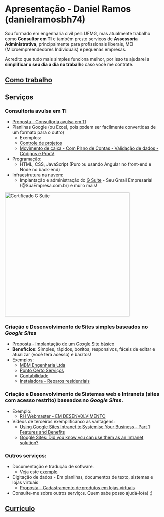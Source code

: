 # Apresentação - Daniel Ramos (danielramosbh74)

Sou formado em engenharia civil pela UFMG, mas atualmente trabalho como **Consultor em TI** e também presto serviços de **Assessoria Administrativa**, principalmente para profissionais liberais, MEI (Microempreendedores Individuais) e pequenas empresas.

<!-- ## [English version - REVISAR - Desatualizada](https://danielramosbh74.github.io/index_en) -->
<!-- ## [English version - OUTDATED](https://danielramosbh74.github.io/index_en) -->

<!-- ## Introdução -->
Acredito que tudo mais simples funciona melhor, por isso te ajudarei a **simplificar o seu dia a dia no trabalho** caso você me contrate.

<!-- Se você também é **empreendedor(a)** e precisa constantemente otimizar seus recursos (financeiros, humanos e materiais), organizar, resumir e padronizar informações e procedimentos para obter mais resultados e reduzir seus custos, meus serviços poderão ser úteis para você.
Veja no link abaixo, **"Como trabalho"**, como a _padronização simplifica_ a venda de meus serviços (e pode simplificar a venda dos seus): -->

## [Como trabalho](https://danielramosbh74.github.io/termos-do-servico)

## Serviços

### Consultoria avulsa em TI
- [Proposta - Consultoria avulsa em TI](https://docs.google.com/document/d/e/2PACX-1vQOGJ0b4hVrWVz4ZeUd0FHAxwJ31DKMA8Qxt5PMHc2AoK2FLTnGZC6pIK4-3ogDdxSh-AI2MxA0pdaN/pub)
- Planilhas Google (ou Excel, pois podem ser facilmente convertidas de um formato para o outro)
  - Exemplos:
  - [Controle de projetos](https://docs.google.com/spreadsheets/d/1m-keNEWa1AIkxRtxG7HGU8Qh71zId0TK2Fx9dpbx7OM/edit?usp=sharing)
  - [Movimento de caixa - Com Plano de Contas - Validação de dados - Códigos e ProcV](https://docs.google.com/spreadsheets/d/1YQlkUSU3eWJi_6oHCk4G2aAz3Bsjf1Q6XjL4jwmxOVQ/edit?usp=sharing)
- Programação:
  - HTML, CSS, JavaScript (Puro ou usando Angular no front-end e Node no back-end)
- Infraestrutura na nuvem:
  - Implantação e administração do [G Suite](https://www.google.com/appserve/mkt/p/AFnwnKUDUBO9YwFzXFXirQh0I1O67uWsnRbY2SAPsRIRNuz2I6NUIiyWkN9e38Brf2bihl6bVVamOHCdSqh-L3W1p-XFDXnZeGzdbkzQ7x7QMOvuYmc) - Seu Gmail Empresarial (@SuaEmpresa.com.br) e muito mais!
  <p align="center">
<img src="https://github.com/danielramosbh74/danielramosbh74.github.io/blob/master/images/Certificado-G-Suite-Administration.png?raw=true" width="400" alt="Certificado G Suite"></p>

### Criação e Desenvolvimento de Sites simples baseados no _Google Sites_
- [Proposta - Implantação de um Google Site básico](https://docs.google.com/document/d/e/2PACX-1vTbdf-VHAz_v0_16yYMftqaQbKLDpqqkcqMgP1HfKTMbHPqPll0JiRnioViE703bT9X73ju7m0uu8dV/pub)
- **Benefícios:** Simples, rápidos, bonitos, responsivos, fáceis de editar e atualizar (você terá acesso) e baratos!
- Exemplos:
  - [MBM Engenharia Ltda](https://www.mbmengenhariabh.com.br/)
  - [Ponto Certo Serviços](https://www.pontocerto.srv.br/)
  - [Contabilidade](https://sites.google.com/view/exemplo-contabilidade-1)
  - [Instaladora - Reparos residenciais](https://sites.google.com/view/instaladorakaizen)
  
### Criação e Desenvolvimento de **Sistemas web** e **Intranets** (sites com acesso restrito) baseados no _Google Sites_.
- Exemplo:
  - [RH Webmaster - EM DESENVOLVIMENTO](https://sites.google.com/view/rhwebmaster/pagina-inicial)
- Vídeos de terceiros exemplificando as vantagens:
  - [Using Google Sites Intranet to Systemise Your Business - Part 1 Features and Benefits](https://youtu.be/FKCPpxFSewU)
  - [Google Sites: Did you know you can use them as an Intranet solution?](https://youtu.be/6FNT_njj2jI)

### Outros serviços:
- Documentação e tradução de software.
  - Veja este [exemplo](https://github.com/danielramosbh74/gd2md-html/tree/master/translations/pt-BR)
- Digitação de dados - Em planilhas, documentos de texto, sistemas e lojas virtuais
  - [Proposta - Cadastramento de produtos em lojas virtuais](https://docs.google.com/document/d/e/2PACX-1vRlnVtkMSQK-hXQg2INxM2IvtIXz4IShJIYqaqapZiCW7SnpoQxvzwD7BwqgsbxNu48DFDPAkvOQEEF/pub)
- Consulte-me sobre outros serviços. Quem sabe posso ajudá-lo(a) ;)

<!-- ![G Suite Administration Certificate](/images/Certificado-G-Suite-Administration.png) -->

## [Currículo](https://docs.google.com/document/d/e/2PACX-1vT4ZszyCHsQ7uXm00EuLSWy834s5TeKNlMAkgSNJEWKDftY6m3I1jlFf44HvDcSYa2wFVWyHzmGudgN/pub)
